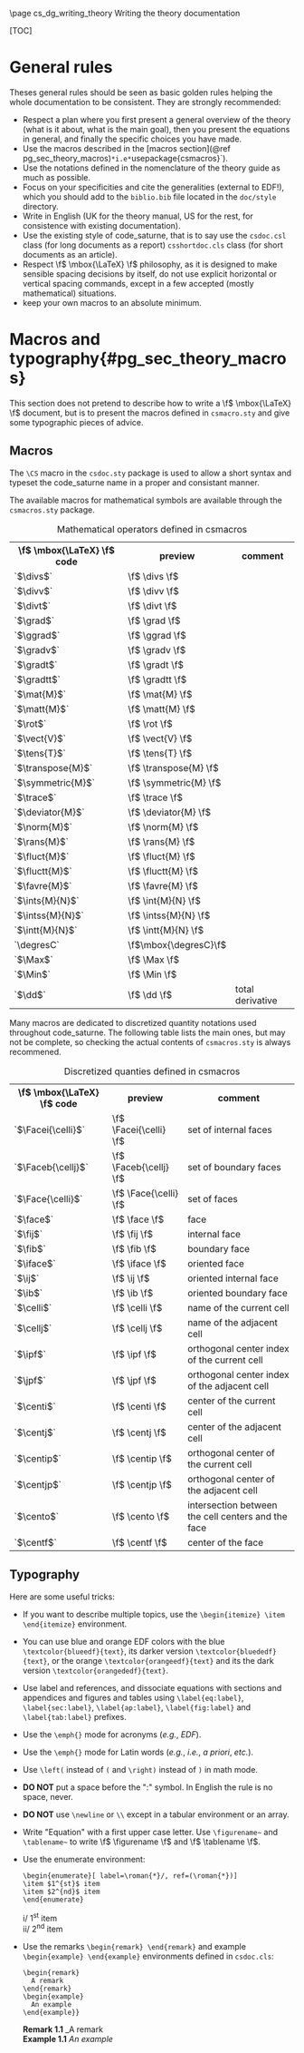 <!--
  This file is part of Code_Saturne, a general-purpose CFD tool.

  Copyright (C) 1998-2022 EDF S.A.

  This program is free software; you can redistribute it and/or modify it under
  the terms of the GNU General Public License as published by the Free Software
  Foundation; either version 2 of the License, or (at your option) any later
  version.

  This program is distributed in the hope that it will be useful, but WITHOUT
  ANY WARRANTY; without even the implied warranty of MERCHANTABILITY or FITNESS
  FOR A PARTICULAR PURPOSE.  See the GNU General Public License for more
  details.

  You should have received a copy of the GNU General Public License along with
  this program; if not, write to the Free Software Foundation, Inc., 51 Franklin
  Street, Fifth Floor, Boston, MA 02110-1301, USA.
-->

\page cs_dg_writing_theory Writing the theory documentation

[TOC]

General rules
=============

Theses general rules should be seen as basic golden rules helping the whole
documentation to be consistent. They are strongly recommended:

- Respect a plan where you first present a general overview of the theory
  (what is it about, what is the main goal), then you present the equations
  in general, and finally the specific choices you have made.
- Use the macros described in the [macros section](@ref pg_sec_theory_macros)`
  *i.e* `usepackage{csmacros}`).
- Use the notations defined in the nomenclature of the theory guide
  as much as possible.
- Focus on your specificities and cite the generalities (external to EDF!), which
  you should add to the `biblio.bib` file located in the `doc/style` directory.
- Write in English (UK for the theory manual, US for the rest,
  for consistence with existing documentation).
- Use the existing style of code_saturne, that is to say use the `csdoc.csl`
  class (for long documents as a report) `csshortdoc.cls` class
  (for short documents as an article).
- Respect \f$ \mbox{\LaTeX} \f$ philosophy, as it is designed to make sensible spacing
  decisions by itself, do not use explicit horizontal or vertical spacing
  commands, except in a few accepted (mostly mathematical) situations.
- keep your own macros to an absolute minimum.

Macros and typography{#pg_sec_theory_macros}
=====================

This section does not pretend to describe how to write a \f$ \mbox{\LaTeX} \f$ document,
but is to present the macros defined in `csmacro.sty` and give some typographic
pieces of advice.

Macros
------

The `\CS` macro in the `csdoc.sty` package is used to allow a short
syntax and typeset the code_saturne name in a proper and consistant manner.

The available macros for mathematical symbols are available through
the `csmacros.sty` package.

<table>
<caption id="latex_name_macro_op">Mathematical operators defined in csmacros</caption>
<tr><th> \f$ \mbox{\LaTeX} \f$ code  <th> preview <th> comment
<tr><td> `$\divs$`           <td> \f$ \divs    \f$ <td>
<tr><td> `$\divv$`           <td> \f$ \divv    \f$ <td>
<tr><td> `$\divt$`           <td> \f$ \divt    \f$ <td>
<tr><td> `$\grad$`           <td> \f$ \grad    \f$ <td>
<tr><td> `$\ggrad$`          <td> \f$ \ggrad   \f$ <td>
<tr><td> `$\gradv$`          <td> \f$ \gradv   \f$ <td>
<tr><td> `$\gradt$`          <td> \f$ \gradt   \f$ <td>
<tr><td> `$\gradtt$`         <td> \f$ \gradtt  \f$ <td>
<tr><td> `$\mat{M}$`         <td> \f$ \mat{M}  \f$ <td>
<tr><td> `$\matt{M}$`        <td> \f$ \matt{M} \f$ <td>
<tr><td> `$\rot$`            <td> \f$ \rot     \f$ <td>
<tr><td> `$\vect{V}$`        <td> \f$ \vect{V} \f$ <td>
<tr><td> `$\tens{T}$`        <td> \f$ \tens{T} \f$ <td>
<tr><td> `$\transpose{M}$`   <td> \f$ \transpose{M} \f$ <td>
<tr><td> `$\symmetric{M}$`   <td> \f$ \symmetric{M} \f$ <td>
<tr><td> `$\trace$`          <td> \f$ \trace   \f$ <td>
<tr><td> `$\deviator{M}$`    <td> \f$ \deviator{M}  \f$ <td>
<tr><td> `$\norm{M}$`        <td> \f$ \norm{M} \f$ <td>
<tr><td> `$\rans{M}$`        <td> \f$ \rans{M} \f$ <td>
<tr><td> `$\fluct{M}$`       <td> \f$ \fluct{M} \f$ <td>
<tr><td> `$\fluctt{M}$`      <td> \f$ \fluctt{M} \f$ <td>
<tr><td> `$\favre{M}$`       <td> \f$ \favre{M} \f$ <td>
<tr><td> `$\ints{M}{N}$`     <td> \f$ \int{M}{N} \f$ <td>
<tr><td> `$\intss{M}{N}$`    <td> \f$ \intss{M}{N} \f$ <td>
<tr><td> `$\intt{M}{N}$`     <td> \f$ \intt{M}{N} \f$ <td>
<tr><td> `\degresC`          <td> \f$\mbox{\degresC}\f$ <td>
<tr><td> `$\Max$`            <td> \f$ \Max     \f$ <td>
<tr><td> `$\Min$`            <td> \f$ \Min     \f$ <td>
<tr><td> `$\dd$`             <td> \f$ \dd      \f$ <td> total derivative
</table>

Many macros are dedicated to discretized quantity notations used throughout
code_saturne. The following table lists the main ones, but may not be complete,
so checking the actual contents of `csmacros.sty` is always recommened.

<table>
<caption id="latex_name_macro_q">Discretized quanties defined in csmacros</caption>
<tr><th> \f$ \mbox{\LaTeX} \f$ code          <th> preview <th> comment
<tr><td> `$\Facei{\celli}$` <td> \f$ \Facei{\celli} \f$ <td> set of internal faces
<tr><td> `$\Faceb{\cellj}$` <td> \f$ \Faceb{\cellj} \f$ <td> set of boundary faces
<tr><td> `$\Face{\celli}$`  <td> \f$ \Face{\celli}  \f$ <td> set of faces
<tr><td> `$\face$`          <td> \f$ \face   \f$ <td> face
<tr><td> `$\fij$`           <td> \f$ \fij    \f$ <td> internal face
<tr><td> `$\fib$`           <td> \f$ \fib    \f$ <td> boundary face
<tr><td> `$\iface$`         <td> \f$ \iface  \f$ <td> oriented face
<tr><td> `$\ij$`            <td> \f$ \ij     \f$ <td> oriented internal face
<tr><td> `$\ib$`            <td> \f$ \ib     \f$ <td> oriented boundary face
<tr><td> `$\celli$`         <td> \f$ \celli  \f$ <td> name of the current cell
<tr><td> `$\cellj$`         <td> \f$ \cellj  \f$ <td> name of the adjacent cell
<tr><td> `$\ipf$`           <td> \f$ \ipf    \f$ <td> orthogonal center index of the current cell
<tr><td> `$\jpf$`           <td> \f$ \jpf    \f$ <td> orthogonal center index of the adjacent cell
<tr><td> `$\centi$`         <td> \f$ \centi  \f$ <td> center of the current cell
<tr><td> `$\centj$`         <td> \f$ \centj  \f$ <td> center of the adjacent cell
<tr><td> `$\centip$`        <td> \f$ \centip \f$ <td> orthogonal center of the current cell
<tr><td> `$\centjp$`        <td> \f$ \centjp \f$ <td> orthogonal center of the adjacent cell
<tr><td> `$\cento$`         <td> \f$ \cento  \f$ <td> intersection between the cell centers and the face
<tr><td> `$\centf$`         <td> \f$ \centf  \f$ <td> center of the face
</table>

Typography
----------

Here are some useful tricks:

- If you want to describe multiple topics, use the
  `\begin{itemize} \item \end{itemize}` environment.
- You can use blue and orange EDF colors with the blue `\textcolor{blueedf}{text}`,
  its darker version `\textcolor{bluededf}{text}`, or the orange
  `\textcolor{orangeedf}{text}` and its the dark version
  `\textcolor{orangededf}{text}`.
- Use label and references, and dissociate equations with sections and appendices
  and figures and tables using `\label{eq:label}`, `\label{sec:label}`,
  `\label{ap:label}`, `\label{fig:label}` and `\label{tab:label}` prefixes.
- Use the `\emph{}` mode for acronyms (*e.g.*, *EDF*).
- Use the `\emph{}` mode for Latin words (*e.g.*, *i.e.*, *a priori*, *etc.*).
- Use `\left(` instead of `(` and `\right)` instead of `)` in math mode.
- **DO NOT** put a space before the ":"  symbol. In English the rule is no
  space, never.
- **DO NOT** use `\newline` or `\\` except in a tabular environment or an array.
- Write "Equation" with a  first upper case letter. Use `\figurename~` and
  `\tablename~` to write \f$ \figurename \f$ and \f$ \tablename \f$.
- Use the enumerate environment:
  ```{.tex}
  \begin{enumerate}[ label=\roman{*}/, ref=(\roman{*})]
  \item $1^{st}$ item
  \item $2^{nd}$ item
  \end{enumerate}

  ```
  i/ 1<sup>st</sup> item <br>
  ii/ 2<sup>nd</sup> item <br>

- Use the remarks `\begin{remark} \end{remark}`
  and example `\begin{example} \end{example}` environments defined in `csdoc.cls`:
  ```{.tex}
  \begin{remark}
    A remark
  \end{remark}
  \begin{example}
    An example
  \end{example}}
  ```
  **Remark 1.1** _A remark <br> 
  **Example 1.1** _An example_
